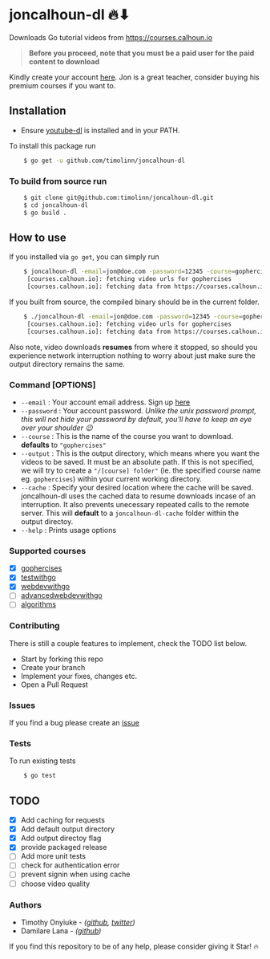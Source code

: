 # joncalhoun-dl 🔥⬇

Downloads Go tutorial videos from <https://courses.calhoun.io>

> **Before you proceed, note that you must be a paid user for the paid content to download**

Kindly create your account [here](https://courses.calhoun.io/signup?). Jon is a great teacher, consider buying his premium courses if you want to.

## Installation

+ Ensure [youtube-dl](https://github.com/ytdl-org/youtube-dl#installation) is installed and in your PATH.

To install this package run

```bash
    $ go get -u github.com/timolinn/joncalhoun-dl
```

### To build from source run

```bash
    $ git clone git@github.com:timolinn/joncalhoun-dl.git
    $ cd joncalhoun-dl
    $ go build .
```

## How to use

If you installed via `go get`, you can simply run

```bash
    $ joncalhoun-dl -email=jon@doe.com -password=12345 -course=gophercises -output=your-chosen-directory
     [courses.calhoun.io]: fetching video urls for gophercises
     [courses.calhoun.io]: fetching data from https://courses.calhoun.io/courses/cor_gophercises...
```

If you built from source, the compiled binary should be in the current folder.

```bash
    $ ./joncalhoun-dl -email=jon@doe.com -password=12345 -course=gophercises -output=your-chosen-directory
     [courses.calhoun.io]: fetching video urls for gophercises
     [courses.calhoun.io]: fetching data from https://courses.calhoun.io/courses/cor_gophercises...
```

Also note, video downloads **resumes** from where it stopped, so should you experience network interruption nothing to worry about just make sure the output directory remains the same.

### Command [OPTIONS]

+ `--email` : Your account email address. Sign up [here](https://courses.calhoun.io/signup?)
+ `--password` : Your account password. _Unlike the unix password prompt, this will not hide your password by default, you'll have to keep an eye over your shoulder 😉_
+ `--course` : This is the name of the course you want to download. **defaults** to `"gophercises"`
+ `--output` : This is the output directory, which means where you want the videos to be saved. It must be an absolute path. If this is not specified, we will try to create a `"/[course] folder"` (ie. the specified course name eg. `gophercises`) within your current working directory.
+ `--cache` : Specify your desired location where the cache will be saved. joncalhoun-dl uses the cached data to resume downloads incase of an interruption. It also prevents unecessary repeated calls to the remote server. This will **default** to a `joncalhoun-dl-cache` folder within the output directoy.
+ `--help` : Prints usage options

### Supported courses

+ [x] [gophercises](https://courses.calhoun.io/courses/cor_gophercises)
+ [x] [testwithgo](https://courses.calhoun.io/courses/cor_test)
+ [x] [webdevwithgo](https://courses.calhoun.io/courses/cor_webdev)
+ [ ] [advancedwebdevwithgo](https://https://courses.calhoun.io/courses/cor_awd)
+ [ ] [algorithms](https://courses.calhoun.io/courses/cor_algo)

### Contributing

There is still a couple features to implement, check the TODO list below.

+ Start by forking this repo
+ Create your branch
+ Implement your fixes, changes etc.
+ Open a Pull Request

### Issues

If you find a bug please create an [issue](https://github.com/timolinn/joncalhoun-dl/issues/new)

### Tests

To run existing tests

```bash
    $ go test
```

## TODO

+ [x] Add caching for requests
+ [x] Add default output directory
+ [x] Add output directoy flag
+ [x] provide packaged release
+ [ ] Add more unit tests
+ [ ] check for authentication error
+ [ ] prevent signin when using cache
+ [ ] choose video quality

### Authors

+ Timothy Onyiuke - _([github](https://github.com/timolinn), [twitter](https://twitter.com/timolinn_))_
+ Damilare Lana - _([github](https://github.com/damilarelana))_

If you find this repository to be of any help, please consider giving it Star! 🔥
